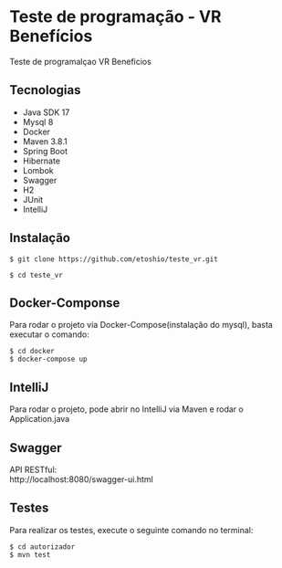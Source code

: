 # Teste de programação - VR Benefícios
Teste de programalçao VR Beneficios


## Tecnologias
- Java SDK 17
- Mysql 8
- Docker
- Maven 3.8.1
- Spring Boot
- Hibernate
- Lombok
- Swagger
- H2
- JUnit
- IntelliJ

## Instalação 
```
$ git clone https://github.com/etoshio/teste_vr.git

$ cd teste_vr
```

## Docker-Componse
Para rodar o projeto via Docker-Compose(instalação do mysql), basta executar o comando:

```
$ cd docker
$ docker-compose up
```

## IntelliJ
Para rodar o projeto, pode abrir no IntelliJ via Maven e rodar o Application.java

## Swagger
API RESTful: <br>
http://localhost:8080/swagger-ui.html

## Testes
Para realizar os testes, execute o seguinte comando no terminal:
```
$ cd autorizador
$ mvn test
```

